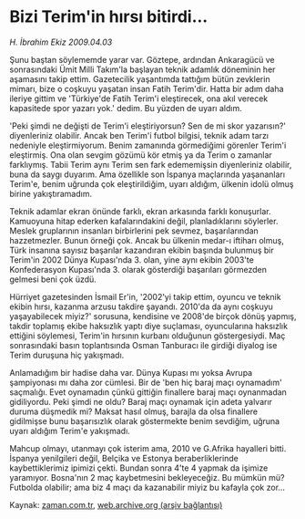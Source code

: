 # Bizi Terim'in hırsı bitirdi...

*H. İbrahim Ekiz 2009.04.03*

<td class="columnist-detail">
<p>Şunu baştan söylememde yarar var. Göztepe, ardından Ankaragücü ve sonrasındaki Ümit Milli Takım'la başlayan teknik adamlık döneminin her aşamasını takip ettim. Gazetecilik yaşantımda tattığım bütün zevklerin mimarı, bize o coşkuyu yaşatan insan Fatih Terim'dir. Hatta bir adım daha ileriye gittim ve 'Türkiye'de Fatih Terim'i eleştirecek, ona akıl verecek kapasitede spor yazarı yok.' dedim. Bu yüzden de uyarı aldım.</p>
<p>
<div id="haberMetinDiv">
<p>'Peki şimdi ne değişti de Terim'i eleştiriyorsun? Sen de mi skor yazarısın?' diyenleriniz olabilir. Ancak ben Terim'i futbol bilgisi, teknik adam tarzı nedeniyle eleştirmiyorum. Benim zamanında görmediğimi görenler Terim'i eleştirmiş. Ona olan sevgim gözümü kör etmiş ya da Terim o zamanlar farklıymış. Tabii Terim aynı Terim sen fark edememişsin diyenleriniz olabilir, buna da saygı duyarım. Ama özellikle son İspanya maçlarında yaşananları Terim'e, benim uğrunda çok eleştirildiğim, uyarı aldığım, ülkenin idolü olmuş birine yakıştıramadım.
<p>Teknik adamlar ekran önünde farklı, ekran arkasında farklı konuşurlar. Kamuoyuna hitap ederken kafalarındakini değil, planladıklarını söylerler. Meslek gruplarının insanları birbirlerini pek sevmez, başarılarından hazzetmezler. Bunun örneği çok. Ancak bu ülkenin medar-ı iftiharı olmuş, Türk insanına sayısız başarılar kazandıran ekibin başında bulunmuş bir Terim'in 2002 Dünya Kupası'nda 3. olan, yine aynı ekibin 2003'te Konfederasyon Kupası'nda 3. olarak gösterdiği başarıları görmezden gelmesi beni çok üzdü.
<p>Hürriyet gazetesinden İsmail Er'in, '2002'yi takip ettim, oyuncu ve teknik ekibin hırsı, kazanma arzusu takdire şayandı. 2010'da da aynı coşkuyu yaşayabilecek miyiz?' sorusuna, kendisine ve 2008'de birçok dönüş yapmış, takdir toplamış ekibe haksızlık yaptı diye suçlaması, oyuncularına haksızlık ettiğini söylemesi, Terim'in hırsının kurbanı olduğunun göstergesiydi. Maç sonrasındaki basın toplantısında Osman Tanburacı ile girdiği diyalog ise Terim duruşuna hiç yakışmadı.
<p>Anlamadığım bir hadise daha var. Dünya Kupası mı yoksa Avrupa şampiyonası mı daha zor cümlesi. Bir de 'ben hiç baraj maçı oynamadım' saçmalığı. Evet oynamadın çünkü gittiğin finallere baraj maçı oynanmadan gidiliyordu. Peki şimdi ne oldu? Baraj maçı oynamak için adeta yalvarır duruma düşmedik mi? Maksat hasıl olmuş, barajla da olsa finallere gidilmişse bunu başarısızlık olarak göstermekte benim sevdiğim, uğruna uyarı aldığım Terim'e yakışmadı.
<p>Mahcup olmayı, utanmayı çok isterim ama, 2010 ve G.Afrika hayalleri bitti. İspanya yenilgileri değil, Belçika ve Estonya beraberliklerinde kaybettiklerimiz ipimizi çekti. Bundan sonra 4'te 4 yapmak da işimize yaramıyor. Bosna'nın 2 maç kaybetmesini bekleyeceğiz. Bu mümkün mü? Futbolda olabilir; ama biz 4 maçı da kazanabilir miyiz bu kafayla çok zor...</p></p></p></p></p></div>
</p>
<a href="http://web.archive.org/web/20101224181538/mailto:i.ekiz@zaman.com.tr">
</a></td>

Kaynak: [zaman.com.tr](http://zaman.com.tr/yazar.do?yazino=833195), [web.archive.org (arşiv bağlantısı)](http://web.archive.org/web/20101224181538/http://zaman.com.tr/yazar.do?yazino=833195)
